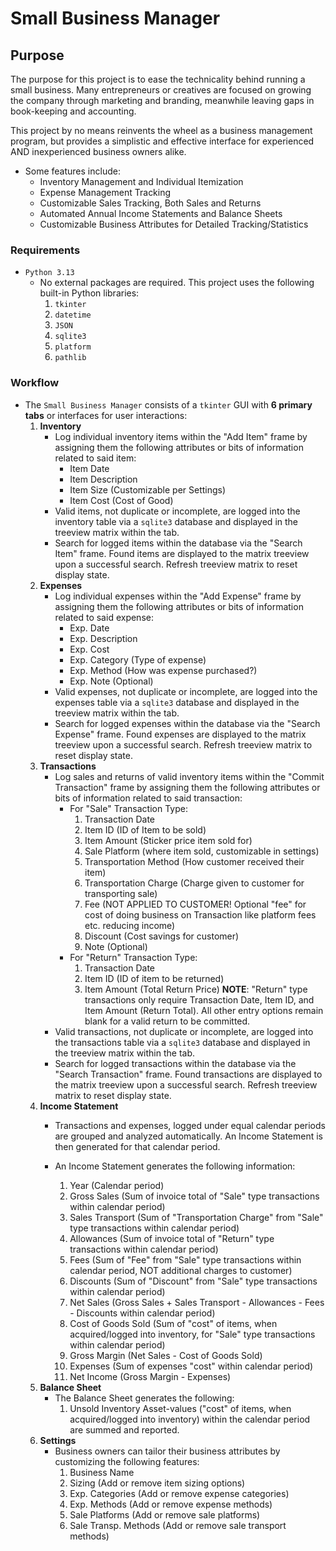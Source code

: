 # Small Business Manager 


## Purpose

The purpose for this project is to ease the technicality behind running a small business. Many entrepreneurs or creatives are focused on growing the company through marketing and branding, meanwhile leaving gaps in book-keeping and accounting. 

This project by no means reinvents the wheel as a business management program, but provides a simplistic and effective interface for experienced AND inexperienced business owners alike. 


- Some features include:
    - Inventory Management and Individual Itemization
    - Expense Management Tracking
    - Customizable Sales Tracking, Both Sales and Returns
    - Automated Annual Income Statements and Balance Sheets
    - Customizable Business Attributes for Detailed Tracking/Statistics


### Requirements

- `Python 3.13`
    - No external packages are required. This project uses the following built-in Python libraries:
        1. `tkinter`
        2. `datetime`
        3. `JSON`
        4. `sqlite3`
        5. `platform`
        6. `pathlib`

### Workflow

- The `Small Business Manager` consists of a `tkinter` GUI with **6 primary tabs** or interfaces for user interactions:
    1. **Inventory**
        - Log individual inventory items within the "Add Item" frame by assigning them the following attributes or bits of information related to said item:
            - Item Date
            - Item Description
            - Item Size (Customizable per Settings)
            - Item Cost (Cost of Good)
        - Valid items, not duplicate or incomplete, are logged into the inventory table via a `sqlite3` database and displayed in the treeview matrix within the tab.
        - Search for logged items within the database via the "Search Item" frame. Found items are displayed to the matrix treeview upon a successful search. Refresh treeview matrix to reset display state.
    2. **Expenses**
        - Log individual expenses within the "Add Expense" frame by assigning them the following attributes or bits of information related to said expense:
            - Exp. Date
            - Exp. Description
            - Exp. Cost 
            - Exp. Category (Type of expense)
            - Exp. Method (How was expense purchased?)
            - Exp. Note (Optional)
        - Valid expenses, not duplicate or incomplete, are logged into the expenses table via a `sqlite3` database and displayed in the treeview matrix within the tab.
        - Search for logged expenses within the database via the "Search Expense" frame. Found expenses are displayed to the matrix treeview upon a successful search. Refresh treeview matrix to reset display state.
    3. **Transactions**
        - Log sales and returns of valid inventory items within the "Commit Transaction" frame by assigning them the following attributes or bits of information related to said transaction:
            - For "Sale" Transaction Type:
                1. Transaction Date
                2. Item ID (ID of Item to be sold)
                3. Item Amount (Sticker price item sold for)
                4. Sale Platform (where item sold, customizable in settings)
                5. Transportation Method (How customer received their item)
                6. Transportation Charge (Charge given to customer for transporting sale)
                7. Fee (NOT APPLIED TO CUSTOMER! Optional "fee" for cost of doing business on Transaction like platform fees etc. reducing income)
                8. Discount (Cost savings for customer)
                9. Note (Optional)
            - For "Return" Transaction Type:
                1. Transaction Date
                2. Item ID (ID of item to be returned)
                3. Item Amount (Total Return Price)
                **NOTE**: "Return" type transactions only require Transaction Date, Item ID, and Item Amount (Return Total). All other entry options remain blank for a valid return to be committed.  
        - Valid transactions, not duplicate or incomplete, are logged into the transactions table via a `sqlite3` database and displayed in the treeview matrix within the tab.
        - Search for logged transactions within the database via the "Search Transaction" frame. Found transactions are displayed to the matrix treeview upon a successful search. Refresh treeview matrix to reset display state.
    4. **Income Statement**
        - Transactions and expenses, logged under equal calendar periods are grouped and analyzed automatically. An Income Statement is then generated for that calendar period. 
        
        - An Income Statement generates the following information:
            1. Year (Calendar period)
            2. Gross Sales (Sum of invoice total of "Sale" type transactions within calendar period)
            3. Sales Transport (Sum of "Transportation Charge" from "Sale" type transactions within calendar period)
            4. Allowances (Sum of invoice total of "Return" type transactions within calendar period)
            5. Fees (Sum of "Fee" from "Sale" type transactions within calendar period, NOT additional charges to customer)
            6. Discounts (Sum of "Discount" from "Sale" type transactions within calendar period)
            7. Net Sales (Gross Sales + Sales Transport - Allowances - Fees - Discounts within calendar period)
            8. Cost of Goods Sold (Sum of "cost" of items, when acquired/logged into inventory, for "Sale" type transactions within calendar period)
            9. Gross Margin (Net Sales - Cost of Goods Sold)
            10. Expenses (Sum of expenses "cost" within calendar period)
            11. Net Income (Gross Margin - Expenses)
    5. **Balance Sheet**
        - The Balance Sheet generates the following:
            1. Unsold Inventory Asset-values ("cost" of items, when acquired/logged into inventory) within the calendar period are summed and reported.
    6. **Settings**
        - Business owners can tailor their business attributes by customizing the following features:
            1. Business Name
            2. Sizing (Add or remove item sizing options)
            3. Exp. Categories (Add or remove expense categories)
            4. Exp. Methods (Add or remove expense methods)
            5. Sale Platforms (Add or remove sale platforms)
            6. Sale Transp. Methods (Add or remove sale transport methods)



